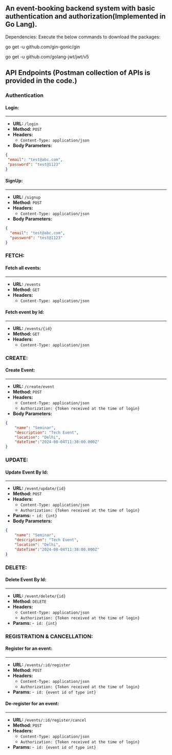 An event-booking backend system with basic authentication and authorization(Implemented in Go Lang).
----------------------------------------------------------------------------------------------

Dependencies:
Execute the below commands to download the packages:

go get -u github.com/gin-gonic/gin

go get -u github.com/golang-jwt/jwt/v5

## API Endpoints (Postman collection of APIs is provided in the code.)

### Authentication

#### Login:
-------------------

- **URL:** `/login`
- **Method:** `POST`
- **Headers:** 
  - `Content-Type: application/json`
- **Body Parameters:**
 ```json
{
  "email": "test@abc.com",
  "password": "test@1123"
}
```

#### SignUp:
---------------------

- **URL:** `/signup`
- **Method:** `POST`
- **Headers:** 
  - `Content-Type: application/json`
- **Body Parameters:**
```json
{
  "email": "test@abc.com",
  "password": "test@1123"
}
```

### FETCH:

#### Fetch all events:
--------------------------

- **URL:** `/events`
- **Method:** `GET`
- **Headers:** 
  - `Content-Type: application/json`

#### Fetch event by Id:
----------------------------------

- **URL:** `/events/{id}`
- **Method:** `GET`
- **Headers:** 
  - `Content-Type: application/json`


### CREATE:

#### Create Event:
---------------------------------------

- **URL:** `/create/event`
- **Method:** `POST`
- **Headers:** 
  - `Content-Type: application/json`
  - `Authorization: {Token received at the time of login} `
- **Body Parameters:**
```json
{
    "name": "Seminar",
    "description": "Tech Event",
    "location": "Delhi",
    "dateTime":"2024-08-04T11:38:00.000Z"
}
```

### UPDATE:

#### Update Event By Id:
---------------------------------
- **URL:** `/event/update/{id}`
- **Method:** `POST`
- **Headers:** 
  - `Content-Type: application/json`
  - `Authorization: {Token received at the time of login} `
- **Params:**
    -` id: {int}` 
- **Body Parameters:**
```json
{
    "name": "Seminar",
    "description": "Tech Event",
    "location": "Delhi",
    "dateTime":"2024-08-04T11:38:00.000Z"
}
```

### DELETE:

#### Delete Event By Id:
------------------------------

- **URL:** `/event/delete/{id}`
- **Method:** `DELETE`
- **Headers:** 
  - `Content-Type: application/json`
  - `Authorization: {Token received at the time of login} `
- **Params:**
    -` id: {int}`


### REGISTRATION & CANCELLATION:

#### Register for an event:
----------------------------------

- **URL:** `/events/:id/register`
- **Method:** `POST`
- **Headers:** 
  - `Content-Type: application/json`
  - `Authorization: {Token received at the time of login} `
- **Params:**
    -` id: {event id of type int}` 

#### De-register for an event:
------------------------------------

- **URL:** `/events/:id/register/cancel`
- **Method:** `POST`
- **Headers:** 
  - `Content-Type: application/json`
  - `Authorization: {Token received at the time of login} `
- **Params:**
    -` id: {event id of type int}`

